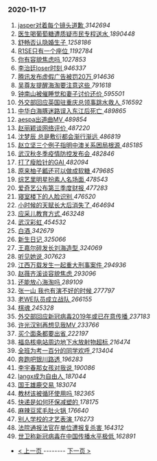 ### 2020-11-17 
1. [ jasper对着每个镜头道歉 ](https://s.weibo.com/weibo?q=%23jasper%E5%AF%B9%E7%9D%80%E6%AF%8F%E4%B8%AA%E9%95%9C%E5%A4%B4%E9%81%93%E6%AD%89%23&Refer=top) *3142694*
1. [ 医生喝葡萄糖遭质疑市民专程送水 ](https://s.weibo.com/weibo?q=%23%E5%8C%BB%E7%94%9F%E5%96%9D%E8%91%A1%E8%90%84%E7%B3%96%E9%81%AD%E8%B4%A8%E7%96%91%E5%B8%82%E6%B0%91%E4%B8%93%E7%A8%8B%E9%80%81%E6%B0%B4%23&Refer=top) *1890448*
1. [ 舒畅否认隐婚生子 ](https://s.weibo.com/weibo?q=%23%E8%88%92%E7%95%85%E5%90%A6%E8%AE%A4%E9%9A%90%E5%A9%9A%E7%94%9F%E5%AD%90%23&Refer=top) *1258186*
1. [ R1SE只有一个座位 ](https://s.weibo.com/weibo?q=%23R1SE%E5%8F%AA%E6%9C%89%E4%B8%80%E4%B8%AA%E5%BA%A7%E4%BD%8D%23&Refer=top) *1192784*
1. [ 你有容貌焦虑吗 ](https://s.weibo.com/weibo?q=%23%E4%BD%A0%E6%9C%89%E5%AE%B9%E8%B2%8C%E7%84%A6%E8%99%91%E5%90%97%23&Refer=top) *1027853*
1. [ 李治廷loser时刻 ](https://s.weibo.com/weibo?q=%23%E6%9D%8E%E6%B2%BB%E5%BB%B7loser%E6%97%B6%E5%88%BB%23&Refer=top) *946337*
1. [ 腾讯发布虚假广告被罚20万 ](https://s.weibo.com/weibo?q=%23%E8%85%BE%E8%AE%AF%E5%8F%91%E5%B8%83%E8%99%9A%E5%81%87%E5%B9%BF%E5%91%8A%E8%A2%AB%E7%BD%9A20%E4%B8%87%23&Refer=top) *914636*
1. [ 吴尊友提醒海淘要注意这些 ](https://s.weibo.com/weibo?q=%23%E5%90%B4%E5%B0%8A%E5%8F%8B%E6%8F%90%E9%86%92%E6%B5%B7%E6%B7%98%E8%A6%81%E6%B3%A8%E6%84%8F%E8%BF%99%E4%BA%9B%23&Refer=top) *791618*
1. [ 钟南山被催睡觉和妻子讨价还价 ](https://s.weibo.com/weibo?q=%23%E9%92%9F%E5%8D%97%E5%B1%B1%E8%A2%AB%E5%82%AC%E7%9D%A1%E8%A7%89%E5%92%8C%E5%A6%BB%E5%AD%90%E8%AE%A8%E4%BB%B7%E8%BF%98%E4%BB%B7%23&Refer=top) *595501*
1. [ 外交部回应英国驻重庆总领事跳水救人 ](https://s.weibo.com/weibo?q=%23%E5%A4%96%E4%BA%A4%E9%83%A8%E5%9B%9E%E5%BA%94%E8%8B%B1%E5%9B%BD%E9%A9%BB%E9%87%8D%E5%BA%86%E6%80%BB%E9%A2%86%E4%BA%8B%E8%B7%B3%E6%B0%B4%E6%95%91%E4%BA%BA%23&Refer=top) *516592*
1. [ 中华白海豚迷路误入东江后死亡 ](https://s.weibo.com/weibo?q=%E4%B8%AD%E5%8D%8E%E7%99%BD%E6%B5%B7%E8%B1%9A%E8%BF%B7%E8%B7%AF%E8%AF%AF%E5%85%A5%E4%B8%9C%E6%B1%9F%E5%90%8E%E6%AD%BB%E4%BA%A1&Refer=top) *489865*
1. [ aespa出道曲MV ](https://s.weibo.com/weibo?q=aespa%E5%87%BA%E9%81%93%E6%9B%B2MV&Refer=top) *489854*
1. [ 赵丽颖谈网络评价 ](https://s.weibo.com/weibo?q=%23%E8%B5%B5%E4%B8%BD%E9%A2%96%E8%B0%88%E7%BD%91%E7%BB%9C%E8%AF%84%E4%BB%B7%23&Refer=top) *487220*
1. [ 沈梦辰 总是敷衍都会渐行渐远 ](https://s.weibo.com/weibo?q=%E6%B2%88%E6%A2%A6%E8%BE%B0%20%E6%80%BB%E6%98%AF%E6%95%B7%E8%A1%8D%E9%83%BD%E4%BC%9A%E6%B8%90%E8%A1%8C%E6%B8%90%E8%BF%9C&Refer=top) *486819*
1. [ 赵立坚三个例子指明中澳关系困局根源 ](https://s.weibo.com/weibo?q=%23%E8%B5%B5%E7%AB%8B%E5%9D%9A%E4%B8%89%E4%B8%AA%E4%BE%8B%E5%AD%90%E6%8C%87%E6%98%8E%E4%B8%AD%E6%BE%B3%E5%85%B3%E7%B3%BB%E5%9B%B0%E5%B1%80%E6%A0%B9%E6%BA%90%23&Refer=top) *485185*
1. [ 武汉秋冬季疫情防控发布会 ](https://s.weibo.com/weibo?q=%23%E6%AD%A6%E6%B1%89%E7%A7%8B%E5%86%AC%E5%AD%A3%E7%96%AB%E6%83%85%E9%98%B2%E6%8E%A7%E5%8F%91%E5%B8%83%E4%BC%9A%23&Refer=top) *482846*
1. [ 打了瘦脸针的GAI ](https://s.weibo.com/weibo?q=%E6%89%93%E4%BA%86%E7%98%A6%E8%84%B8%E9%92%88%E7%9A%84GAI&Refer=top) *482094*
1. [ 原来柚子瓤还可以做成软糖 ](https://s.weibo.com/weibo?q=%23%E5%8E%9F%E6%9D%A5%E6%9F%9A%E5%AD%90%E7%93%A4%E8%BF%98%E5%8F%AF%E4%BB%A5%E5%81%9A%E6%88%90%E8%BD%AF%E7%B3%96%23&Refer=top) *479685*
1. [ 综艺里明星扮素人名场面 ](https://s.weibo.com/weibo?q=%23%E7%BB%BC%E8%89%BA%E9%87%8C%E6%98%8E%E6%98%9F%E6%89%AE%E7%B4%A0%E4%BA%BA%E5%90%8D%E5%9C%BA%E9%9D%A2%23&Refer=top) *478543*
1. [ 爱奇艺公布第三季度财报 ](https://s.weibo.com/weibo?q=%23%E7%88%B1%E5%A5%87%E8%89%BA%E5%85%AC%E5%B8%83%E7%AC%AC%E4%B8%89%E5%AD%A3%E5%BA%A6%E8%B4%A2%E6%8A%A5%23&Refer=top) *477283*
1. [ 寝室楼下的人脸识别 ](https://s.weibo.com/weibo?q=%23%E5%AF%9D%E5%AE%A4%E6%A5%BC%E4%B8%8B%E7%9A%84%E4%BA%BA%E8%84%B8%E8%AF%86%E5%88%AB%23&Refer=top) *476520*
1. [ 小时候的天赋长大后消失了 ](https://s.weibo.com/weibo?q=%23%E5%B0%8F%E6%97%B6%E5%80%99%E7%9A%84%E5%A4%A9%E8%B5%8B%E9%95%BF%E5%A4%A7%E5%90%8E%E6%B6%88%E5%A4%B1%E4%BA%86%23&Refer=top) *464694*
1. [ 应采儿教育方式 ](https://s.weibo.com/weibo?q=%23%E5%BA%94%E9%87%87%E5%84%BF%E6%95%99%E8%82%B2%E6%96%B9%E5%BC%8F%23&Refer=top) *463248*
1. [ 武汉彩虹 ](https://s.weibo.com/weibo?q=%E6%AD%A6%E6%B1%89%E5%BD%A9%E8%99%B9&Refer=top) *454532*
1. [ 白酒 ](https://s.weibo.com/weibo?q=%E7%99%BD%E9%85%92&Refer=top) *342679*
1. [ 新生日记 ](https://s.weibo.com/weibo?q=%E6%96%B0%E7%94%9F%E6%97%A5%E8%AE%B0&Refer=top) *325066*
1. [ 王嘉尔碎发长刘海造型 ](https://s.weibo.com/weibo?q=%23%E7%8E%8B%E5%98%89%E5%B0%94%E7%A2%8E%E5%8F%91%E9%95%BF%E5%88%98%E6%B5%B7%E9%80%A0%E5%9E%8B%23&Refer=top) *324069*
1. [ 听见她说 ](https://s.weibo.com/weibo?q=%E5%90%AC%E8%A7%81%E5%A5%B9%E8%AF%B4&Refer=top) *307623*
1. [ 江西万载发生一起重大刑事案件 ](https://s.weibo.com/weibo?q=%23%E6%B1%9F%E8%A5%BF%E4%B8%87%E8%BD%BD%E5%8F%91%E7%94%9F%E4%B8%80%E8%B5%B7%E9%87%8D%E5%A4%A7%E5%88%91%E4%BA%8B%E6%A1%88%E4%BB%B6%23&Refer=top) *294936*
1. [ 赵薇齐溪谈容貌焦虑 ](https://s.weibo.com/weibo?q=%23%E8%B5%B5%E8%96%87%E9%BD%90%E6%BA%AA%E8%B0%88%E5%AE%B9%E8%B2%8C%E7%84%A6%E8%99%91%23&Refer=top) *293096*
1. [ 还能放心海淘吗 ](https://s.weibo.com/weibo?q=%23%E8%BF%98%E8%83%BD%E6%94%BE%E5%BF%83%E6%B5%B7%E6%B7%98%E5%90%97%23&Refer=top) *289109*
1. [ 张一山 我也有演不好的时候 ](https://s.weibo.com/weibo?q=%E5%BC%A0%E4%B8%80%E5%B1%B1%20%E6%88%91%E4%B9%9F%E6%9C%89%E6%BC%94%E4%B8%8D%E5%A5%BD%E7%9A%84%E6%97%B6%E5%80%99&Refer=top) *277797*
1. [ 老WE队员成立战队 ](https://s.weibo.com/weibo?q=%23%E8%80%81WE%E9%98%9F%E5%91%98%E6%88%90%E7%AB%8B%E6%88%98%E9%98%9F%23&Refer=top) *266155*
1. [ 棋魂 ](https://s.weibo.com/weibo?q=%E6%A3%8B%E9%AD%82&Refer=top) *245328*
1. [ 外交部回应新冠病毒2019年或已在意传播 ](https://s.weibo.com/weibo?q=%23%E5%A4%96%E4%BA%A4%E9%83%A8%E5%9B%9E%E5%BA%94%E6%96%B0%E5%86%A0%E7%97%85%E6%AF%922019%E5%B9%B4%E6%88%96%E5%B7%B2%E5%9C%A8%E6%84%8F%E4%BC%A0%E6%92%AD%23&Refer=top) *237183*
1. [ 许光汉别再想见我MV ](https://s.weibo.com/weibo?q=%23%E8%AE%B8%E5%85%89%E6%B1%89%E5%88%AB%E5%86%8D%E6%83%B3%E8%A7%81%E6%88%91MV%23&Refer=top) *233766*
1. [ 买个面条都要出省 ](https://s.weibo.com/weibo?q=%23%E4%B9%B0%E4%B8%AA%E9%9D%A2%E6%9D%A1%E9%83%BD%E8%A6%81%E5%87%BA%E7%9C%81%23&Refer=top) *222197*
1. [ 福岛核电站周边地下水放射物超标 ](https://s.weibo.com/weibo?q=%E7%A6%8F%E5%B2%9B%E6%A0%B8%E7%94%B5%E7%AB%99%E5%91%A8%E8%BE%B9%E5%9C%B0%E4%B8%8B%E6%B0%B4%E6%94%BE%E5%B0%84%E7%89%A9%E8%B6%85%E6%A0%87&Refer=top) *216474*
1. [ 全班为考一百分的同学欢呼 ](https://s.weibo.com/weibo?q=%23%E5%85%A8%E7%8F%AD%E4%B8%BA%E8%80%83%E4%B8%80%E7%99%BE%E5%88%86%E7%9A%84%E5%90%8C%E5%AD%A6%E6%AC%A2%E5%91%BC%23&Refer=top) *213404*
1. [ 奔跑吧银川路透 ](https://s.weibo.com/weibo?q=%23%E5%A5%94%E8%B7%91%E5%90%A7%E9%93%B6%E5%B7%9D%E8%B7%AF%E9%80%8F%23&Refer=top) *196283*
1. [ 李宇春那女孩对我说 ](https://s.weibo.com/weibo?q=%23%E6%9D%8E%E5%AE%87%E6%98%A5%E9%82%A3%E5%A5%B3%E5%AD%A9%E5%AF%B9%E6%88%91%E8%AF%B4%23&Refer=top) *190086*
1. [ langx成为自由人 ](https://s.weibo.com/weibo?q=langx%E6%88%90%E4%B8%BA%E8%87%AA%E7%94%B1%E4%BA%BA&Refer=top) *187044*
1. [ 国王雄鹿交易 ](https://s.weibo.com/weibo?q=%E5%9B%BD%E7%8E%8B%E9%9B%84%E9%B9%BF%E4%BA%A4%E6%98%93&Refer=top) *183074*
1. [ 教材该被循环使用吗 ](https://s.weibo.com/weibo?q=%23%E6%95%99%E6%9D%90%E8%AF%A5%E8%A2%AB%E5%BE%AA%E7%8E%AF%E4%BD%BF%E7%94%A8%E5%90%97%23&Refer=top) *182365*
1. [ 快递是如何环保减塑的 ](https://s.weibo.com/weibo?q=%23%E5%BF%AB%E9%80%92%E6%98%AF%E5%A6%82%E4%BD%95%E7%8E%AF%E4%BF%9D%E5%87%8F%E5%A1%91%E7%9A%84%23&Refer=top) *178175*
1. [ 麻辣豆浆毛肚火锅 ](https://s.weibo.com/weibo?q=%23%E9%BA%BB%E8%BE%A3%E8%B1%86%E6%B5%86%E6%AF%9B%E8%82%9A%E7%81%AB%E9%94%85%23&Refer=top) *176640*
1. [ 别人学校的才艺表演 ](https://s.weibo.com/weibo?q=%23%E5%88%AB%E4%BA%BA%E5%AD%A6%E6%A0%A1%E7%9A%84%E6%89%8D%E8%89%BA%E8%A1%A8%E6%BC%94%23&Refer=top) *176273*
1. [ 法院通报法官在单位遭报复杀害 ](https://s.weibo.com/weibo?q=%23%E6%B3%95%E9%99%A2%E9%80%9A%E6%8A%A5%E6%B3%95%E5%AE%98%E5%9C%A8%E5%8D%95%E4%BD%8D%E9%81%AD%E6%8A%A5%E5%A4%8D%E6%9D%80%E5%AE%B3%23&Refer=top) *164312*
1. [ 世卫称新冠病毒在中国传播水平极低 ](https://s.weibo.com/weibo?q=%23%E4%B8%96%E5%8D%AB%E7%A7%B0%E6%96%B0%E5%86%A0%E7%97%85%E6%AF%92%E5%9C%A8%E4%B8%AD%E5%9B%BD%E4%BC%A0%E6%92%AD%E6%B0%B4%E5%B9%B3%E6%9E%81%E4%BD%8E%23&Refer=top) *162891* 

- [ < 上一页 ](https://github.com/able8/weibo-hot-record/blob/master/2020-11-16.md) -------- [ 下一页 > ](https://github.com/able8/weibo-hot-record/blob/master/2020-11-18.md)